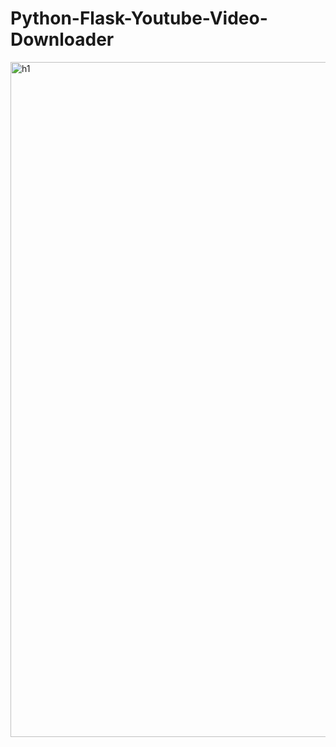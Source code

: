# Python-Flask-Youtube-Video-Downloader



<img width="1080" alt="h1" src="https://user-images.githubusercontent.com/51826786/101996315-6afa5c00-3ce2-11eb-9b0f-30ac6d4f3be3.PNG">

